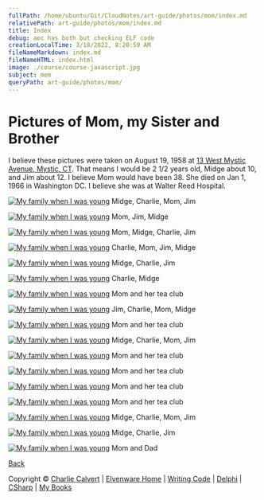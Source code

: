 ```yaml
---
fullPath: /home/ubuntu/Git/CloudNotes/art-guide/photos/mom/index.md
relativePath: art-guide/photos/mom/index.md
title: Index
debug: aec has both but checking ELF code
creationLocalTime: 3/18/2022, 8:20:59 AM
fileNameMarkdown: index.md
fileNameHTML: index.html
image: ./course/course-javascript.jpg
subject: mom
queryPath: art-guide/photos/mom/
---
```


<!-- toc -->
<!-- tocstop -->

<div id="container">

Pictures of Mom, my Sister and Brother
======================================

I believe these pictures were taken on August 19, 1958 at
[13 West Mystic Avenue, Mystic, CT][MysticHouse]. That means I
would be 2 1/2 years old, Midge about 10, and Jim about 12. I believe
Mom would have been 38. She died on Jan 1, 1966 in Washington DC. I
believe she was at Walter Reed Hospital.

[![My family when I was young](https://s3.amazonaws.com/s3bucket01.elvenware.com/elf-photos/1958_08_19_Mom/Mom_001s.jpg)](https://s3.amazonaws.com/s3bucket01.elvenware.com/elf-photos/1958_08_19_Mom/Mom+001.jpg)
Midge, Charlie, Mom, Jim

[![My family when I was young](https://s3.amazonaws.com/s3bucket01.elvenware.com/elf-photos/1958_08_19_Mom/Mom_001s.jpg)](https://s3.amazonaws.com/s3bucket01.elvenware.com/elf-photos/1958_08_19_Mom/Mom+001a.jpg)
Mom, Jim, Midge

[![My family when I was young](https://s3.amazonaws.com/s3bucket01.elvenware.com/elf-photos/1958_08_19_Mom/Mom_003s.jpg)](https://s3.amazonaws.com/s3bucket01.elvenware.com/elf-photos/1958_08_19_Mom/Mom+003.jpg)
Mom, Midge, Charlie, Jim

[![My family when I was young](https://s3.amazonaws.com/s3bucket01.elvenware.com/elf-photos/1958_08_19_Mom/Mom_004s.jpg)](https://s3.amazonaws.com/s3bucket01.elvenware.com/elf-photos/1958_08_19_Mom/Mom+004.jpg)
Charlie, Mom, Jim, Midge

[![My family when I was young](https://s3.amazonaws.com/s3bucket01.elvenware.com/elf-photos/1958_08_19_Mom/Mom_005s.jpg)](https://s3.amazonaws.com/s3bucket01.elvenware.com/elf-photos/1958_08_19_Mom/Mom+005.jpg)
Midge, Charlie, Jim

[![My family when I was young](https://s3.amazonaws.com/s3bucket01.elvenware.com/elf-photos/1958_08_19_Mom/Mom_006s.jpg)](https://s3.amazonaws.com/s3bucket01.elvenware.com/elf-photos/1958_08_19_Mom/Mom+006.jpg)
Charlie, Midge

[![My family when I was young](https://s3.amazonaws.com/s3bucket01.elvenware.com/elf-photos/1958_08_19_Mom/Mom_007s.jpg)](https://s3.amazonaws.com/s3bucket01.elvenware.com/elf-photos/1958_08_19_Mom/Mom+007.jpg)
Mom and her tea club

[![My family when I was young](https://s3.amazonaws.com/s3bucket01.elvenware.com/elf-photos/1958_08_19_Mom/Mom_008s.jpg)](https://s3.amazonaws.com/s3bucket01.elvenware.com/elf-photos/1958_08_19_Mom/Mom+008.jpg)
Jim, Charlie, Mom, Midge

[![My family when I was young](https://s3.amazonaws.com/s3bucket01.elvenware.com/elf-photos/1958_08_19_Mom/Mom_009s.jpg)](https://s3.amazonaws.com/s3bucket01.elvenware.com/elf-photos/1958_08_19_Mom/Mom+009a.jpg)
Mom and her tea club

[![My family when I was young](https://s3.amazonaws.com/s3bucket01.elvenware.com/elf-photos/1958_08_19_Mom/Mom_010s.jpg)](https://s3.amazonaws.com/s3bucket01.elvenware.com/elf-photos/1958_08_19_Mom/Mom+010a.jpg)
Midge, Charlie, Mom, Jim

[![My family when I was young](https://s3.amazonaws.com/s3bucket01.elvenware.com/elf-photos/1958_08_19_Mom/Mom_011s.jpg)](https://s3.amazonaws.com/s3bucket01.elvenware.com/elf-photos/1958_08_19_Mom/Mom+011.jpg)
Mom and her tea club

[![My family when I was young](https://s3.amazonaws.com/s3bucket01.elvenware.com/elf-photos/1958_08_19_Mom/Mom_012s.jpg)](https://s3.amazonaws.com/s3bucket01.elvenware.com/elf-photos/1958_08_19_Mom/Mom+012.jpg)
Mom and her tea club

[![My family when I was young](https://s3.amazonaws.com/s3bucket01.elvenware.com/elf-photos/1958_08_19_Mom/Mom_013s.jpg)](https://s3.amazonaws.com/s3bucket01.elvenware.com/elf-photos/1958_08_19_Mom/Mom+013.jpg)
Mom and her tea club

[![My family when I was young](https://s3.amazonaws.com/s3bucket01.elvenware.com/elf-photos/1958_08_19_Mom/Mom_014s.jpg)](https://s3.amazonaws.com/s3bucket01.elvenware.com/elf-photos/1958_08_19_Mom/Mom+014a.jpg)
Mom and her tea club

[![My family when I was young](https://s3.amazonaws.com/s3bucket01.elvenware.com/elf-photos/1958_08_19_Mom/Mom_015s.jpg)](https://s3.amazonaws.com/s3bucket01.elvenware.com/elf-photos/1958_08_19_Mom/Mom_015.jpg)
Midge, Charlie, Mom, Jim

[![My family when I was young](https://s3.amazonaws.com/s3bucket01.elvenware.com/elf-photos/1958_08_19_Mom/Mom_016s.jpg)](https://s3.amazonaws.com/s3bucket01.elvenware.com/elf-photos/1958_08_19_Mom/Mom_016.jpg)
Midge, Charlie, Jim

[![My family when I was young](https://s3.amazonaws.com/s3bucket01.elvenware.com/elf-photos/1958_08_19_Mom/Mom_018s.jpg)](https://s3.amazonaws.com/s3bucket01.elvenware.com/elf-photos/1958_08_19_Mom/Mom_018.jpg)
Mom and Dad

[Back](../index_photos.html)

[MysticHouse]: http://historicbuildingsct.com/13-west-mystic-avenue-mystic-1840/

Copyright © [Charlie Calvert](../../../index.html) | [Elvenware
Home](../../../index.html) | [Writing
Code](../../../development/index.html) |
[Delphi](../../../development/delphi/index.html) |
[CSharp](../../../development/csharp/index.html) | [My
Books](../../../books/index.html)

</div>
